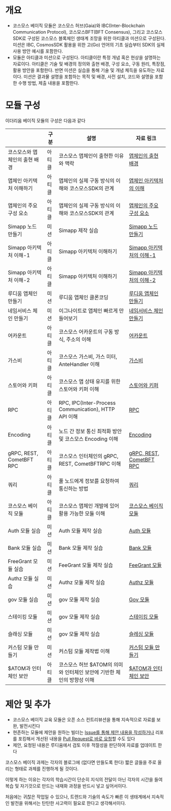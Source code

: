 # 개요

- 코스모스 베이직 모듈은 코스모스 허브(Gaia)와 IBC(Inter-Blockchain Communication Protocol), 코스모스BFT(BFT Consensus), 그리고 코스모스 SDK로 구성된 코스모스 블록체인 생태계 조망을 위한 아티클과 미션으로 구성된다. 미션은 IBC, CosmosSDK 활용을 위한 고(Go) 언어의 기초 실습부터 SDK의 실제 사용 방안 예시를 포함한다.
- 모듈은 아티클과 미션으로 구성된다. 아티클이란 특정 개념 혹은 현상을 설명하는 자료이다. 아티클은 기술 및 배경의 정의와 출현 배경, 구성 요소, 구동 원리, 특장점, 활용 방안을 포함한다. 반면 미션은 실습을 통해 기술 및 개념 체득을 유도하는 자료이다. 미션은 결과물 설명을 포함하는 목적 및 배경, 사전 설치, 코드와 설명을 포함한 수행 방법, 제출 내용을 포함한다.

# 모듈 구성

이더리움 베이직 모듈의 구성은 다음과 같다

|                                  | 구분   | 설명                                                                      | 자료 링크                                                                                                                                                                                                                                                                                  |
| -------------------------------- | ------ | ------------------------------------------------------------------------- | ------------------------------------------------------------------------------------------------------------------------------------------------------------------------------------------------------------------------------------------------------------------------------------------ |
| 코스모스와 앱체인의 출현 배경 | 아티클 | 코스모스 앱체인이 출현한 이유와 맥락                                      | [앱체인의 출현 배경](https://github.com/Ludium-Official/road-to-dubai/blob/main/%EC%BD%94%EC%8A%A4%EB%AA%A8%EC%8A%A4%20%EB%B2%A0%EC%9D%B4%EC%A7%81/01_empathize_with_app_specific_chain.md)  |
| 앱체인 아키텍처 이해하기             | 아티클 | 앱체인의 실제 구동 방식의 이해와 코스모스SDK의 관계                       | [앱체인 아키텍처의 이해](https://github.com/Ludium-Official/road-to-dubai/blob/main/%EC%BD%94%EC%8A%A4%EB%AA%A8%EC%8A%A4%20%EB%B2%A0%EC%9D%B4%EC%A7%81/02_understand_app_chain.md)                                                                                                                |
| 앱체인의 주요 구성 요소             | 아티클 | 앱체인의 실제 구동 방식의 이해와 코스모스SDK의 관계                       | [앱체인의 주요 구성 요소](https://github.com/Ludium-Official/road-to-dubai/blob/main/%EC%BD%94%EC%8A%A4%EB%AA%A8%EC%8A%A4%20%EB%B2%A0%EC%9D%B4%EC%A7%81/03_app_chain_main_components.md)                                                                                                                |
| Simapp 노드 만들기                    | 미션   | Simapp 제작 실습                                                          | [Simapp 노드 만들기](https://github.com/Ludium-Official/road-to-dubai/blob/main/%EC%BD%94%EC%8A%A4%EB%AA%A8%EC%8A%A4%20%EB%B2%A0%EC%9D%B4%EC%A7%81/04_run_simapp_node.md) |
| Simapp 아키텍처 이해-1    | 아티클 | Simapp 아키텍처 이해하기| [Simapp 아키텍처의 이해-1](https://github.com/Ludium-Official/road-to-dubai/tree/main/%EC%BD%94%EC%8A%A4%EB%AA%A8%EC%8A%A4%20%EB%B2%A0%EC%9D%B4%EC%A7%81) | 
| Simapp 아키텍처 이해-2    | 아티클 | Simapp 아키텍처 이해하기| [Simapp 아키텍처의 이해-2](https://github.com/Ludium-Official/road-to-dubai/blob/main/%EC%BD%94%EC%8A%A4%EB%AA%A8%EC%8A%A4%20%EB%B2%A0%EC%9D%B4%EC%A7%81/06_understand_simapp_architecture2.md)  |
| 루디움 앱체인 만들기    | 미션 | 루디움 앱체인 클론코딩| [루디움 앱체인 만들기](https://github.com/Ludium-Official/road-to-dubai/blob/main/%EC%BD%94%EC%8A%A4%EB%AA%A8%EC%8A%A4%20%EB%B2%A0%EC%9D%B4%EC%A7%81/07_make_ludium_appchain.md)
| 네임서비스 체인 만들기    | 미션 | 이그나이트로 앱체인 빠르게 만들어보기| [네임서비스 체인 만들기](https://github.com/Ludium-Official/road-to-dubai/blob/main/%EC%BD%94%EC%8A%A4%EB%AA%A8%EC%8A%A4%20%EB%B2%A0%EC%9D%B4%EC%A7%81/08_make_nameservice_chain_with_ignite.md)  
| 어카운트                         | 아티클 | 코스모스 어카운트의 구동 방식, 주소의 이해     | [어카운트](https://github.com/Ludium-Official/road-to-dubai/blob/main/%EC%BD%94%EC%8A%A4%EB%AA%A8%EC%8A%A4%20%EB%B2%A0%EC%9D%B4%EC%A7%81/11_accounts.md)                                                                                                                                   |
| 가스비                           | 아티클 | 코스모스 가스비, 가스 미터, AnteHandler 이해                              | [가스비](https://github.com/Ludium-Official/road-to-dubai/blob/main/%EC%BD%94%EC%8A%A4%EB%AA%A8%EC%8A%A4%20%EB%B2%A0%EC%9D%B4%EC%A7%81/12_gas_fees.md)                                                                                                                                     |
| 스토어와 키퍼                    | 아티클 | 코스모스 앱 상태 유지를 위한 스토어와 키퍼 이해                           | [스토어와 키퍼](https://github.com/Ludium-Official/road-to-dubai/blob/main/%EC%BD%94%EC%8A%A4%EB%AA%A8%EC%8A%A4%20%EB%B2%A0%EC%9D%B4%EC%A7%81/13_store_and_keepers.md)                                                                                                                     |
| RPC                              | 아티클 | RPC, IPC(Inter-Process Communication), HTTP API 이해                      | [RPC](https://github.com/Ludium-Official/road-to-dubai/blob/main/%EC%BD%94%EC%8A%A4%EB%AA%A8%EC%8A%A4%20%EB%B2%A0%EC%9D%B4%EC%A7%81/14_rpc_basic.md)                                                                                                                                       |
| Encoding                         | 아티클 | 노드 간 정보 통신 최적화 방안 및 코스모스 Encoding 이해                   | [Encoding](https://github.com/Ludium-Official/road-to-dubai/blob/main/%EC%BD%94%EC%8A%A4%EB%AA%A8%EC%8A%A4%20%EB%B2%A0%EC%9D%B4%EC%A7%81/15_encoding.md)                                                                                                                                   |
| gRPC, REST, CometBFT RPC              | 아티클 | 코스모스 인터체인의 gRPC, REST, CometBFTRPC 이해                          | [gRPC, REST, CometBFT RPC](https://github.com/Ludium-Official/road-to-dubai/blob/main/%EC%BD%94%EC%8A%A4%EB%AA%A8%EC%8A%A4%20%EB%B2%A0%EC%9D%B4%EC%A7%81/15_encoding.md)                                                                                                                                       |
| 쿼리                            | 아티클 | 풀 노드에게 정보를 요청하여 통신하는 방법                                 | [쿼리](https://github.com/Ludium-Official/road-to-dubai/blob/main/%EC%BD%94%EC%8A%A4%EB%AA%A8%EC%8A%A4%20%EB%B2%A0%EC%9D%B4%EC%A7%81/17_query.md)                                                                                                                                         |
| 코스모스 베이직 모듈             | 아티클 | 코스모스 앱체인 개발에 있어 활용 가능한 모듈 이해                         | [코스모스 베이직 모듈](https://github.com/Ludium-Official/road-to-dubai/blob/main/%EC%BD%94%EC%8A%A4%EB%AA%A8%EC%8A%A4%20%EB%B2%A0%EC%9D%B4%EC%A7%81/20_module_basic.md)                                                                                                                           |
| Auth 모듈 실습                   | 미션   | Auth 모듈 제작 실습                                                       | [Auth 모듈](https://github.com/Ludium-Official/road-to-dubai/blob/main/%EC%BD%94%EC%8A%A4%EB%AA%A8%EC%8A%A4%20%EB%B2%A0%EC%9D%B4%EC%A7%81/21_module_auth.md)                                                                                                                             |
| Bank 모듈 실습                   | 미션   | Bank 모듈 제작 실습                                                       | [Bank 모듈](https://github.com/Ludium-Official/road-to-dubai/blob/main/%EC%BD%94%EC%8A%A4%EB%AA%A8%EC%8A%A4%20%EB%B2%A0%EC%9D%B4%EC%A7%81/22_module_bank.md)                                                                                                                             |
| FreeGrant 모듈 실습              | 미션   | FeeGrant 모듈 제작 실습                                                   | [FeeGrant 모듈](https://github.com/Ludium-Official/road-to-dubai/blob/main/%EC%BD%94%EC%8A%A4%EB%AA%A8%EC%8A%A4%20%EB%B2%A0%EC%9D%B4%EC%A7%81/23_module_feegrant.md)                                                                                                                     |
| Authz 모듈 실습                  | 미션   | Authz 모듈 제작 실습                                                      | [Authz 모듈](https://github.com/Ludium-Official/road-to-dubai/blob/main/%EC%BD%94%EC%8A%A4%EB%AA%A8%EC%8A%A4%20%EB%B2%A0%EC%9D%B4%EC%A7%81/24_module_authz.md)                                                                                                                           |
| gov 모듈 실습                    | 미션   | gov 모듈 제작 실습                                                        | [Gov 모듈](https://github.com/Ludium-Official/road-to-dubai/blob/main/%EC%BD%94%EC%8A%A4%EB%AA%A8%EC%8A%A4%20%EB%B2%A0%EC%9D%B4%EC%A7%81/25_module_gov.md)  |
| 스테이킹 모듈 | 미션   | gov 모듈 제작 실습                                                        | [스테이킹 모듈 ](https://github.com/Ludium-Official/road-to-dubai/blob/main/%EC%BD%94%EC%8A%A4%EB%AA%A8%EC%8A%A4%20%EB%B2%A0%EC%9D%B4%EC%A7%81/26_module_staking.md)  |
| 슬래싱 모듈 | 미션   | gov 모듈 제작 실습                                                        | [슬레싱 모듈 ](https://github.com/Ludium-Official/road-to-dubai/blob/main/%EC%BD%94%EC%8A%A4%EB%AA%A8%EC%8A%A4%20%EB%B2%A0%EC%9D%B4%EC%A7%81/27_module_slashing.md)  |
| 커스텀 모듈 만들기               | 미션   | 커스텀 모듈 제작법 이해  | [커스텀 모듈 만들기](<https://github.com/Ludium-Official/road-to-dubai/blob/main/%EC%BD%94%EC%8A%A4%EB%AA%A8%EC%8A%A4%20%EB%B2%A0%EC%9D%B4%EC%A7%81/30_build_custom_module(wip).md>)  |
| $ATOM과 인터체인 보안        | 아티클 | 코스모스 허브 $ATOM의 의미와 인터체인 보안에 기반한 체인의 방향성 이해 | [$ATOM과 인터체인 보안](https://github.com/Ludium-Official/road-to-dubai/tree/main/%EC%BD%94%EC%8A%A4%EB%AA%A8%EC%8A%A4%20%EB%B2%A0%EC%9D%B4%EC%A7%81) |

# 제안 및 추가

- 코스모스 베이직 교육 모듈은 오픈 소스 컨트리뷰션을 통해 지속적으로 자료를 보완, 발전시킨다
- 현존하는 모듈에 제안을 원하는 빌더는 [Issue를 통해 제안 내용을 작성하거나](https://github.com/Ludium-Official/road-to-dubai/issues) 리포를 포킹해서 개선된 내용을 [Pull Request로 바로 요청](https://github.com/Ludium-Official/road-to-dubai/pulls)할 수도 있다
- 제안, 요청된 내용은 루디움에서 검토 이후 적절성을 판단하여 자료를 업데이트 한다

코스모스 베이직 과제는 각자의 블로그에 (없다면 만들도록 한다) 짧은 글들을 주로 올리는 형태로 과제를 진행하게 될 것이다.

이렇게 하는 이유는 각자의 학습시간이 단순히 지식의 전달이 아닌 각자의 시간을 들여 복습 및 자기것으로 만드는 내재화 과정을 반드시 넣고 싶어서이다.

처음에는 귀찮은 작업일 수 있으나, 트렌드와 기술의 속도가 빠른 이 생태계에서 지속적인 발전을 위해서는 탄탄한 사고력이 필요로 한다고 생각해서이다.
